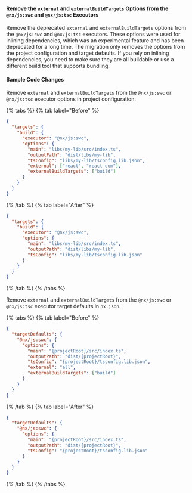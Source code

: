 #### Remove the `external` and `externalBuildTargets` Options from the `@nx/js:swc` and `@nx/js:tsc` Executors

Remove the deprecated `external` and `externalBuildTargets` options from the `@nx/js:swc` and `@nx/js:tsc` executors. These options were used for inlining dependencies, which was an experimental feature and has been deprecated for a long time. The migration only removes the options from the project configuration and target defaults. If you rely on inlining dependencies, you need to make sure they are all buildable or use a different build tool that supports bundling.

#### Sample Code Changes

Remove `external` and `externalBuildTargets` from the `@nx/js:swc` or `@nx/js:tsc` executor options in project configuration.

{% tabs %}
{% tab label="Before" %}

```json {% fileName="libs/my-lib/project.json" highlightLines=[9,10] %}
{
  "targets": {
    "build": {
      "executor": "@nx/js:swc",
      "options": {
        "main": "libs/my-lib/src/index.ts",
        "outputPath": "dist/libs/my-lib",
        "tsConfig": "libs/my-lib/tsconfig.lib.json",
        "external": ["react", "react-dom"],
        "externalBuildTargets": ["build"]
      }
    }
  }
}
```

{% /tab %}
{% tab label="After" %}

```json {% fileName="libs/my-lib/project.json" %}
{
  "targets": {
    "build": {
      "executor": "@nx/js:swc",
      "options": {
        "main": "libs/my-lib/src/index.ts",
        "outputPath": "dist/libs/my-lib",
        "tsConfig": "libs/my-lib/tsconfig.lib.json"
      }
    }
  }
}
```

{% /tab %}
{% /tabs %}

Remove `external` and `externalBuildTargets` from the `@nx/js:swc` or `@nx/js:tsc` executor target defaults in `nx.json`.

{% tabs %}
{% tab label="Before" %}

```json {% fileName="nx.json" highlightLines=[8,9] %}
{
  "targetDefaults": {
    "@nx/js:swc": {
      "options": {
        "main": "{projectRoot}/src/index.ts",
        "outputPath": "dist/{projectRoot}",
        "tsConfig": "{projectRoot}/tsconfig.lib.json",
        "external": "all",
        "externalBuildTargets": ["build"]
      }
    }
  }
}
```

{% /tab %}
{% tab label="After" %}

```json {% fileName="nx.json" %}
{
  "targetDefaults": {
    "@nx/js:swc": {
      "options": {
        "main": "{projectRoot}/src/index.ts",
        "outputPath": "dist/{projectRoot}",
        "tsConfig": "{projectRoot}/tsconfig.lib.json"
      }
    }
  }
}
```

{% /tab %}
{% /tabs %}

